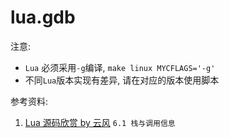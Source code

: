 # lua.gdb

注意:    
* `Lua` 必须采用`-g`编译, `make linux MYCFLAGS='-g'`    
* 不同`Lua`版本实现有差异, 请在对应的版本使用脚本    

参考资料:
1. [Lua 源码欣赏 by 云风](https://www.codingnow.com/temp/readinglua.pdf) `6.1 栈与调用信息 `
